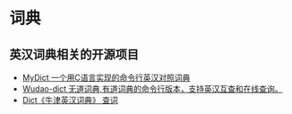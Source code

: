 # 词典

## 英汉词典相关的开源项目

- [MyDict 一个用C语言实现的命令行英汉对照词典](https://github.com/chienlungcheung/MyDict)
- [Wudao-dict 无道词典,有道词典的命令行版本，支持英汉互查和在线查询。](https://github.com/ChestnutHeng/Wudao-dict)
- [Dict《牛津英汉词典》 查词](https://github.com/yyt6801/Dict)
